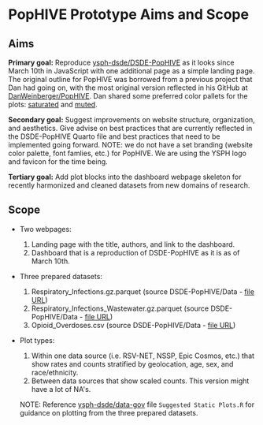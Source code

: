 # PopHIVE Prototype Aims and Scope

## Aims

**Primary goal:** Reproduce [ysph-dsde/DSDE-PopHIVE](https://github.com/ysph-dsde/DSDE-PopHIVE) as it looks since March 10th in JavaScript with one additional page as a simple landing page. The original outline for PopHIVE was borrowed from a previous project that Dan had going on, with the most original version reflected in his GitHub at [DanWeinberger/PopHIVE](https://github.com/DanWeinberger/PopHIVE/tree/main). Dan shared some preferred color pallets for the plots: [saturated](https://colorbrewer2.org/#type=qualitative&scheme=Paired&n=10) and [muted](https://colorbrewer2.org/#type=qualitative&scheme=Set3&n=10).

**Secondary goal:** Suggest improvements on website structure, organization, and aesthetics. Give advise on best practices that are currently reflected in the DSDE-PopHIVE Quarto file and best practices that need to be implemented going forward. NOTE: we do not have a set branding (website color palette, font famlies, etc.) for PopHIVE. We are using the YSPH logo and favicon for the time being.

**Tertiary goal:** Add plot blocks into the dashboard webpage skeleton for recently harmonized and cleaned datasets from new domains of research.

## Scope

- Two webpages:

    1. Landing page with the title, authors, and link to the dashboard.
    2. Dashboard that is a reproduction of DSDE-PopHIVE as it is as of March 10th.
 
- Three prepared datasets:

    1. Respiratory_Infections.gz.parquet (source DSDE-PopHIVE/Data - [file URL](https://github.com/ysph-dsde/DSDE-PopHIVE/raw/refs/heads/main/Data/Respiratory_Infections.gz.parquet))
    2. Respiratory_Infections_Wastewater.gz.parquet (source DSDE-PopHIVE/Data - [file URL](https://github.com/ysph-dsde/DSDE-PopHIVE/raw/refs/heads/main/Data/Respiratory_Infections_Wastewater.gz.parquet))
    3. Opioid_Overdoses.csv (source DSDE-PopHIVE/Data - [file URL](https://github.com/ysph-dsde/DSDE-PopHIVE/raw/refs/heads/main/Data/Opioid_Overdoses.csv))

- Plot types:

    1. Within one data source (i.e. RSV-NET, NSSP, Epic Cosmos, etc.) that show rates and counts stratified by geolocation, age, sex, and race/ethnicity.
    2. Between data sources that show scaled counts. This version might have a lot of NA's.

  NOTE: Reference [ysph-dsde/data-gov](https://github.com/ysph-dsde/data-gov) file `Suggested Static Plots.R` for guidance on plotting from the three prepared datasets.

  
